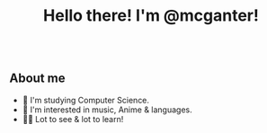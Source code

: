 <h1 align="center"> Hello there! I'm @mcganter! </h1>

<br>
<br>

<h2> About me </h2>

- 📑 I'm studying Computer Science.
- 🎵 I'm interested in music, Anime & languages.
- 💪🏻 Lot to see & lot to learn!
